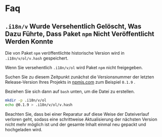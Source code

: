 # Faq

## `.i18n/v` Wurde Versehentlich Gelöscht, Was Dazu Führte, Dass Paket `npm` Nicht Veröffentlicht Werden Konnte

Die von Paket `npm` veröffentlichte historische Version wird in `.i18n/v/ol/v.hash` gespeichert.

Wenn Sie versehentlich `.i18n/v/ol` wird Paket `npm` nicht freigegeben.

Suchen Sie zu diesem Zeitpunkt zunächst die Versionsnummer der letzten Release-Version Ihres Projekts in [npmjs.com](//npmjs.com) zum Beispiel `0.1.9` .

Beziehen Sie sich dann auf `bash` unten, um die Datei zu erstellen.

```bash
mkdir -p .i18n/v/ol
echo @0.1.9 > .i18n/v/ol/v.hash
```

Beachten Sie, dass bei einer Reparatur auf diese Weise der Dateiverlauf verloren geht, sodass eine schrittweise Aktualisierung der nächsten Version nicht mehr möglich ist und der gesamte Inhalt einmal neu gepackt und hochgeladen wird.
